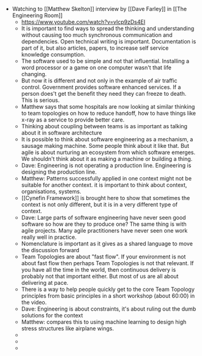 - Watching to [[Matthew Skelton]] interview by [[Dave Farley]] in [[The Engineering Room]]
	- https://www.youtube.com/watch?v=vIcp9zDs4EI
	- It is important to find ways to spread the thinking and understanding without causing too much synchronous communication and dependencies. Open technical writing is important. Documentation is part of it, but also articles, papers, to increase self service knowledge consumption.
	- The software used to be simple and not that influential. Installing a word processor or a game on one computer wasn't that life changing.
	- But now it is different and not only in the example of air traffic control. Government provides software enhanced services. If a person does't get the benefit they need they can freeze to death. This is serious.
	- Matthew says that some hospitals are now looking at similar thinking to team topologies on how to reduce handoff, how to have things like x-ray as a service to provide better care.
	- Thinking about coupling between teams is as important as talking about it in software architecture
	- It is possible to think about software engineering as a mechanism, a sausage making machine. Some people think about it like that. But agile is about nurturing an ecosystem from which software emerges. We shouldn't think about it as making a machine or building a thing.
	- Dave: Engineering is not operating a production line. Engineering is designing the production line.
	- Matthew: Patterns successfully applied in one context might not be suitable for another context. it is important to think about context, organisations, systems.
	- [[Cynefin Framework]] is brought here to show that sometimes the context is not only different, but it is in a very different type of context.
	- Dave: Large parts of software engineering have never seen good software so how are they to produce one? The same thing is with agile projects. Many agile practitioners have never seen one work really well in practice.
	- Nomenclature is important as it gives as a shared language to move the discussion forward
	- Team Topologies are about "fast flow". If your environment is not about fast flow then perhaps Team Topologies is not that relevant. If you have all the time in the world, then continuous delivery is probably not that important either. But most of us are all about delivering at pace.
	- There is a way to help people quickly get to the core Team Topology principles from basic principles in a short workshop (about 60:00) in the video.
	- Dave: Engineering is about constraints, it's about ruling out the dumb solutions for the context
	- Matthew: compares this to using machine learning to design high stress structures like airplane wings.
	-
	-
	-
